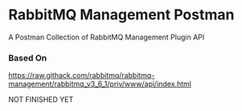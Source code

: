 # RabbitMQ Management Postman
A Postman Collection of RabbitMQ Management Plugin API

### Based On ###
https://raw.githack.com/rabbitmq/rabbitmq-management/rabbitmq_v3_6_1/priv/www/api/index.html

NOT FINISHED YET

